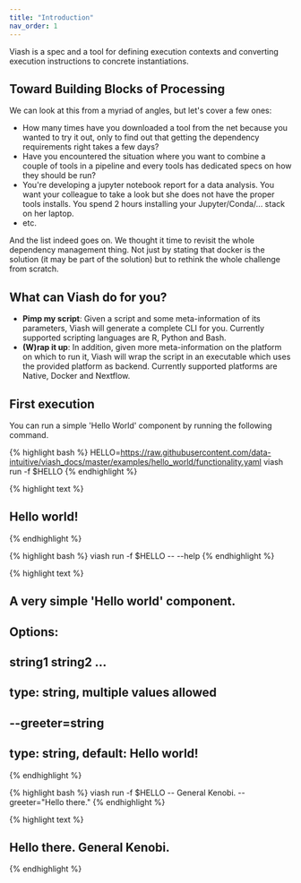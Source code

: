 ```yaml
---
title: "Introduction"
nav_order: 1
---
```


Viash is a spec and a tool for defining execution contexts and converting execution instructions to concrete instantiations.

## Toward Building Blocks of Processing

We can look at this from a myriad of angles, but let's cover a few ones:

- How many times have you downloaded a tool from the net because you wanted to try it out, only to find out that getting the dependency requirements right takes a few days?
- Have you encountered the situation where you want to combine a couple of tools in a pipeline and every tools has dedicated specs on how they should be run?
- You're developing a jupyter notebook report for a data analysis. You want your colleague to take a look but she does not have the proper tools installs. You spend 2 hours installing your Jupyter/Conda/... stack on her laptop.
- etc.

And the list indeed goes on. We thought it time to revisit the whole dependency management thing. Not just by stating that docker is the solution (it may be part of the solution) but to rethink the whole challenge from scratch.

## What can Viash do for you?

- **Pimp my script**: Given a script and some meta-information of its parameters, Viash will generate a complete CLI for you. Currently supported scripting languages are R, Python and Bash.
- **(W)rap it up**: In addition, given more meta-information on the platform on which to run it, Viash will wrap the script in an executable which uses the provided platform as backend. Currently supported platforms are Native, Docker and Nextflow.

## First execution

You can run a simple 'Hello World' component by running the following command.


{% highlight bash %}
HELLO=https://raw.githubusercontent.com/data-intuitive/viash_docs/master/examples/hello_world/functionality.yaml
viash run -f $HELLO
{% endhighlight %}




{% highlight text %}
## Hello world!
{% endhighlight %}

{% highlight bash %}
viash run -f $HELLO -- --help
{% endhighlight %}

{% highlight text %}
## A very simple 'Hello world' component.
## 
## Options:
##     string1 string2 ...
##         type: string, multiple values allowed
## 
##     --greeter=string
##         type: string, default: Hello world!
{% endhighlight %}

{% highlight bash %}
viash run -f $HELLO -- General Kenobi. --greeter="Hello there."
{% endhighlight %}

{% highlight text %}
## Hello there. General Kenobi.
{% endhighlight %}
